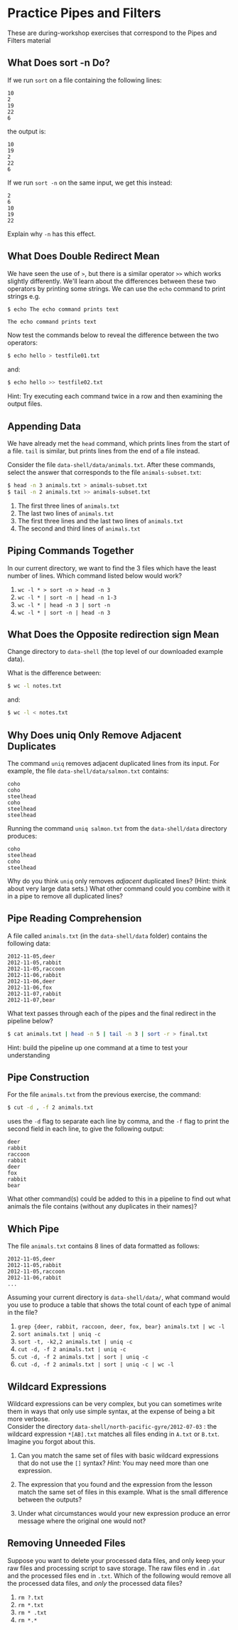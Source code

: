# Practice Pipes and Filters

These are during-workshop exercises that correspond to the Pipes and Filters material

## What Does sort -n Do?

If we run `sort` on a file containing the following lines:

~~~source
10
2
19
22
6
~~~

the output is:

~~~output
10
19
2
22
6
~~~

If we run `sort -n` on the same input, we get this instead:

~~~output
2
6
10
19
22
~~~

Explain why `-n` has this effect.

## What Does Double Redirect Mean

We have seen the use of `>`, but there is a similar operator `>>` which works slightly differently.
We'll learn about the differences between these two operators by printing some strings.
We can use the `echo` command to print strings e.g.

~~~bash
$ echo The echo command prints text
~~~
~~~output
The echo command prints text
~~~
Now test the commands below to reveal the difference between the two operators:

~~~bash
$ echo hello > testfile01.txt
~~~

and:

~~~bash
$ echo hello >> testfile02.txt
~~~

Hint: Try executing each command twice in a row and then examining the output files.


## Appending Data

We have already met the `head` command, which prints lines from the start of a file.
`tail` is similar, but prints lines from the end of a file instead.

Consider the file `data-shell/data/animals.txt`.
After these commands, select the answer that
corresponds to the file `animals-subset.txt`:

~~~bash
$ head -n 3 animals.txt > animals-subset.txt
$ tail -n 2 animals.txt >> animals-subset.txt
~~~

1. The first three lines of `animals.txt`
2. The last two lines of `animals.txt`
3. The first three lines and the last two lines of `animals.txt`
4. The second and third lines of `animals.txt`

## Piping Commands Together

In our current directory, we want to find the 3 files which have the least number of
lines. Which command listed below would work?

1. `wc -l * > sort -n > head -n 3`
2. `wc -l * | sort -n | head -n 1-3`
3. `wc -l * | head -n 3 | sort -n`
4. `wc -l * | sort -n | head -n 3`

## What Does the Opposite redirection sign Mean

Change directory to `data-shell` (the top level of our downloaded example data).

What is the difference between:

~~~bash
$ wc -l notes.txt
~~~

and:

~~~bash
$ wc -l < notes.txt
~~~


## Why Does uniq Only Remove Adjacent Duplicates

The command `uniq` removes adjacent duplicated lines from its input.
For example, the file `data-shell/data/salmon.txt` contains:

~~~source
coho
coho
steelhead
coho
steelhead
steelhead
~~~

Running the command `uniq salmon.txt` from the `data-shell/data` directory produces:

~~~output
coho
steelhead
coho
steelhead
~~~

Why do you think `uniq` only removes *adjacent* duplicated lines?
(Hint: think about very large data sets.) What other command could
you combine with it in a pipe to remove all duplicated lines?

## Pipe Reading Comprehension

A file called `animals.txt` (in the `data-shell/data` folder) contains the following data:

~~~source
2012-11-05,deer
2012-11-05,rabbit
2012-11-05,raccoon
2012-11-06,rabbit
2012-11-06,deer
2012-11-06,fox
2012-11-07,rabbit
2012-11-07,bear
~~~

What text passes through each of the pipes and the final redirect in the pipeline below?

~~~bash
$ cat animals.txt | head -n 5 | tail -n 3 | sort -r > final.txt
~~~
Hint: build the pipeline up one command at a time to test your understanding


## Pipe Construction

For the file `animals.txt` from the previous exercise, the command:

~~~bash
$ cut -d , -f 2 animals.txt
~~~

uses the `-d` flag to separate each line by comma, and the `-f` flag
to print the second field in each line, to give the following output:

~~~output
deer
rabbit
raccoon
rabbit
deer
fox
rabbit
bear
~~~

What other command(s) could be added to this in a pipeline to find
out what animals the file contains (without any duplicates in their
names)?


## Which Pipe

The file `animals.txt` contains 8 lines of data formatted as follows:

~~~output
2012-11-05,deer
2012-11-05,rabbit
2012-11-05,raccoon
2012-11-06,rabbit
...
~~~

Assuming your current directory is `data-shell/data/`,
what command would you use to produce a table that shows
the total count of each type of animal in the file?

1.  `grep {deer, rabbit, raccoon, deer, fox, bear} animals.txt | wc -l`
2.  `sort animals.txt | uniq -c`
3.  `sort -t, -k2,2 animals.txt | uniq -c`
4.  `cut -d, -f 2 animals.txt | uniq -c`
5.  `cut -d, -f 2 animals.txt | sort | uniq -c`
6.  `cut -d, -f 2 animals.txt | sort | uniq -c | wc -l`

## Wildcard Expressions

Wildcard expressions can be very complex, but you can sometimes write
them in ways that only use simple syntax, at the expense of being a bit
more verbose.  
Consider the directory `data-shell/north-pacific-gyre/2012-07-03` :
the wildcard expression `*[AB].txt`
matches all files ending in `A.txt` or `B.txt`. Imagine you forgot about
this.

1.  Can you match the same set of files with basic wildcard expressions
    that do not use the `[]` syntax? *Hint*: You may need more than one
    expression.

2.  The expression that you found and the expression from the lesson match the
    same set of files in this example. What is the small difference between the
    outputs?

3.  Under what circumstances would your new expression produce an error message
    where the original one would not?

## Removing Unneeded Files

Suppose you want to delete your processed data files, and only keep
your raw files and processing script to save storage.
The raw files end in `.dat` and the processed files end in `.txt`.
Which of the following would remove all the processed data files,
and *only* the processed data files?

1. `rm ?.txt`
2. `rm *.txt`
3. `rm * .txt`
4. `rm *.*`
